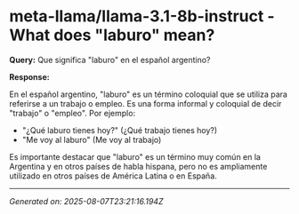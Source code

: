# meta-llama/llama-3.1-8b-instruct - What does "laburo" mean?

**Query:** Que significa "laburo" en el español argentino?



**Response:**

En el español argentino, "laburo" es un término coloquial que se utiliza para referirse a un trabajo o empleo. Es una forma informal y coloquial de decir "trabajo" o "empleo". Por ejemplo:

* "¿Qué laburo tienes hoy?" (¿Qué trabajo tienes hoy?)
* "Me voy al laburo" (Me voy al trabajo)

Es importante destacar que "laburo" es un término muy común en la Argentina y en otros países de habla hispana, pero no es ampliamente utilizado en otros países de América Latina o en España.

---
*Generated on: 2025-08-07T23:21:16.194Z*
